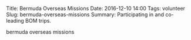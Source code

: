 Title: Bermuda Overseas Missions
Date: 2016-12-10 14:00
Tags: volunteer
Slug: bermuda-overseas-missions
Summary: Participating in and co-leading BOM trips.

bermuda overseas missions